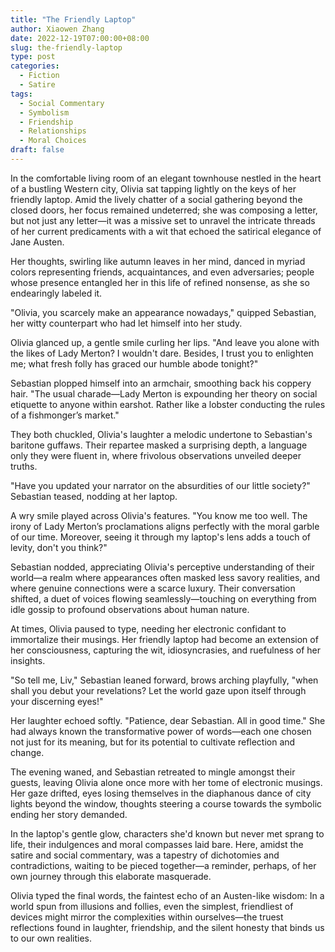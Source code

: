 ```yaml
---
title: "The Friendly Laptop"
author: Xiaowen Zhang
date: 2022-12-19T07:00:00+08:00
slug: the-friendly-laptop
type: post
categories:
  - Fiction
  - Satire
tags:
  - Social Commentary
  - Symbolism
  - Friendship
  - Relationships
  - Moral Choices
draft: false
---
```


In the comfortable living room of an elegant townhouse nestled in the heart of a bustling Western city, Olivia sat tapping lightly on the keys of her friendly laptop. Amid the lively chatter of a social gathering beyond the closed doors, her focus remained undeterred; she was composing a letter, but not just any letter—it was a missive set to unravel the intricate threads of her current predicaments with a wit that echoed the satirical elegance of Jane Austen.

Her thoughts, swirling like autumn leaves in her mind, danced in myriad colors representing friends, acquaintances, and even adversaries; people whose presence entangled her in this life of refined nonsense, as she so endearingly labeled it.

"Olivia, you scarcely make an appearance nowadays," quipped Sebastian, her witty counterpart who had let himself into her study.

Olivia glanced up, a gentle smile curling her lips. "And leave you alone with the likes of Lady Merton? I wouldn't dare. Besides, I trust you to enlighten me; what fresh folly has graced our humble abode tonight?"

Sebastian plopped himself into an armchair, smoothing back his coppery hair. "The usual charade—Lady Merton is expounding her theory on social etiquette to anyone within earshot. Rather like a lobster conducting the rules of a fishmonger’s market."

They both chuckled, Olivia's laughter a melodic undertone to Sebastian's baritone guffaws. Their repartee masked a surprising depth, a language only they were fluent in, where frivolous observations unveiled deeper truths.

"Have you updated your narrator on the absurdities of our little society?" Sebastian teased, nodding at her laptop.

A wry smile played across Olivia's features. "You know me too well. The irony of Lady Merton’s proclamations aligns perfectly with the moral garble of our time. Moreover, seeing it through my laptop's lens adds a touch of levity, don't you think?"

Sebastian nodded, appreciating Olivia's perceptive understanding of their world—a realm where appearances often masked less savory realities, and where genuine connections were a scarce luxury. Their conversation shifted, a duet of voices flowing seamlessly—touching on everything from idle gossip to profound observations about human nature.

At times, Olivia paused to type, needing her electronic confidant to immortalize their musings. Her friendly laptop had become an extension of her consciousness, capturing the wit, idiosyncrasies, and ruefulness of her insights.

"So tell me, Liv," Sebastian leaned forward, brows arching playfully, "when shall you debut your revelations? Let the world gaze upon itself through your discerning eyes!"

Her laughter echoed softly. "Patience, dear Sebastian. All in good time." She had always known the transformative power of words—each one chosen not just for its meaning, but for its potential to cultivate reflection and change. 

The evening waned, and Sebastian retreated to mingle amongst their guests, leaving Olivia alone once more with her tome of electronic musings. Her gaze drifted, eyes losing themselves in the diaphanous dance of city lights beyond the window, thoughts steering a course towards the symbolic ending her story demanded.

In the laptop's gentle glow, characters she'd known but never met sprang to life, their indulgences and moral compasses laid bare. Here, amidst the satire and social commentary, was a tapestry of dichotomies and contradictions, waiting to be pieced together—a reminder, perhaps, of her own journey through this elaborate masquerade.

Olivia typed the final words, the faintest echo of an Austen-like wisdom: In a world spun from illusions and follies, even the simplest, friendliest of devices might mirror the complexities within ourselves—the truest reflections found in laughter, friendship, and the silent honesty that binds us to our own realities.